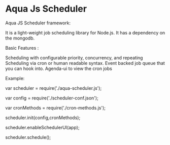 # Aqua Js Scheduler

Aqua JS Scheduler framework:

It is a light-weight job scheduling library for Node.js. It has a dependency on the mongodb.

Basic Features :

Scheduling with configurable priority, concurrency, and repeating
Scheduling via cron or human readable syntax.
Event backed job queue that you can hook into.
Agenda-ui to view the cron jobs

Example:

var scheduler = require('./aqua-scheduler.js');

var config = require('./scheduler-conf.json');

var cronMethods = require('./cron-methods.js');

scheduler.init(config,cronMethods);

scheduler.enableSchedulerUI(app);

scheduler.schedule();
